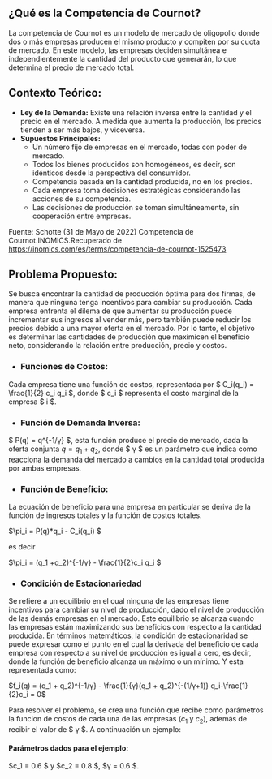 
## **¿Qué es la Competencia de Cournot?**

La competencia de Cournot es un modelo de mercado de oligopolio donde dos o más empresas producen el mismo producto y compiten por su cuota de mercado. En este modelo, las empresas deciden simultánea e independientemente la cantidad del producto que generarán, lo que determina el precio de mercado total.

## **Contexto Teórico:**

- **Ley de la Demanda:** Existe una relación inversa entre la cantidad y el precio en el mercado. A medida que aumenta la producción, los precios tienden a ser más bajos, y viceversa.
- **Supuestos Principales:**
  - Un número fijo de empresas en el mercado, todas con poder de mercado.
  - Todos los bienes producidos son homogéneos, es decir, son idénticos desde la perspectiva del consumidor.
  - Competencia basada en la cantidad producida, no en los precios.
  - Cada empresa toma decisiones estratégicas considerando las acciones de su competencia.
  - Las decisiones de producción se toman simultáneamente, sin cooperación entre empresas.


Fuente: Schotte (31 de Mayo de 2022) Competencia de Cournot.INOMICS.Recuperado de https://inomics.com/es/terms/competencia-de-cournot-1525473 

 

## **Problema Propuesto:**

Se busca encontrar la cantidad de producción óptima para dos firmas, de manera que ninguna tenga incentivos para cambiar su producción. Cada empresa enfrenta el dilema de que aumentar su producción puede incrementar sus ingresos al vender más, pero también puede reducir los precios debido a una mayor oferta en el mercado. Por lo tanto, el objetivo es determinar las cantidades de producción que maximicen el beneficio neto, considerando la relación entre producción, precio y costos.

- ### **Funciones de Costos:**

Cada empresa tiene una función de costos, representada por $ C_i(q_i) = \frac{1}{2} c_i q_i $, donde $ c_i $ representa el costo marginal de la empresa $ i $.

- ### **Función de Demanda Inversa:**

$ P(q) = q^{-1/γ} $, esta función produce el precio de mercado, dada la oferta conjunta $q = q_1 +q_2$, donde $ γ $ es un parámetro que indica como reacciona la demanda del mercado a cambios en la cantidad total producida por ambas empresas. 

- ### **Función de Beneficio:**

La ecuación de beneficio para una empresa en particular se deriva de la función de ingresos totales y la función de costos totales. 

$\pi_i =  P(q)*q_i - C_i(q_i) $

es decir 

$\pi_i = (q_1 +q_2)^{-1/γ} - \frac{1}{2}c_i q_i $

- ### **Condición de Estacionariedad**

Se refiere a un equilibrio en el cual ninguna de las empresas tiene incentivos para cambiar su nivel de producción, dado el nivel de producción de las demás empresas en el mercado. Este equilibrio se alcanza cuando las empresas están maximizando sus beneficios con respecto a la cantidad producida. En términos matemáticos, la condición de estacionaridad se puede expresar como el punto en el cual la derivada del beneficio de cada empresa con respecto a su nivel de producción es igual a cero, es decir, donde la función de beneficio alcanza un máximo o un mínimo. Y esta representada como:

$f_i(q) = (q_1 + q_2)^{-1/γ} - \frac{1}{γ}(q_1 + q_2)^{-(1/γ+1)} q_i-\frac{1}{2}c_i  = 0$

Para resolver el problema, se crea una función que recibe como parámetros la funcion de costos de cada una de las empresas ($c_1$ y $c_2$), además de recibir el valor de $ γ $. A continuación un ejemplo: 


#### **Parámetros dados para el ejemplo:**

$c_1 = 0.6 $ y $c_2 = 0.8 $, $γ = 0.6 $.





